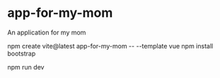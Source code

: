 # app-for-my-mom
 An application for my mom


npm create vite@latest app-for-my-mom -- --template vue
npm install bootstrap

npm run dev